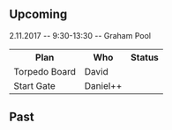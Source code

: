 ## Upcoming


<table>

<tr>2.11.2017 -- 9:30-13:30 -- Graham Pool</tr>

<tr>
<th>Plan</th>
<th>Who</th>
<th>Status</th>
</tr>
<tr>
<td>Torpedo Board</td>
<td>David</td>
<td></td>
</tr>

<tr>
<td>Start Gate</td>
<td>Daniel++</td>
<td></td>
</tr>

</table>


## Past
